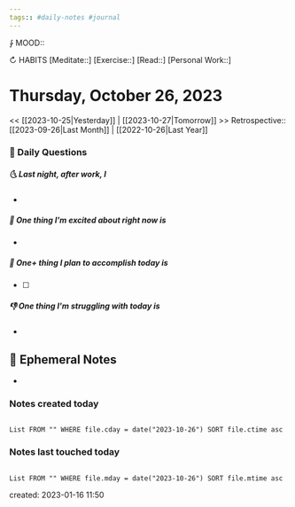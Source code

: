 ```yaml
---
tags:: #daily-notes #journal
---
```


⨑ MOOD::

↻ HABITS
[Meditate::]
[Exercise::]
[Read::]
[Personal Work::]

# Thursday, October 26, 2023

<< [[2023-10-25|Yesterday]] | [[2023-10-27|Tomorrow]] >>
Retrospective:: [[2023-09-26|Last Month]] | [[2022-10-26|Last Year]]

### 📅 Daily Questions

##### 🌜 Last night, after work, I

-

##### 🙌 One thing I'm excited about right now is

-

##### 🚀 One+ thing I plan to accomplish today is

- [ ]

##### 👎 One thing I'm struggling with today is

-

## 📝 Ephemeral Notes

- 

### Notes created today

```dataview

List FROM "" WHERE file.cday = date("2023-10-26") SORT file.ctime asc

```

### Notes last touched today

```dataview

List FROM "" WHERE file.mday = date("2023-10-26") SORT file.mtime asc

```

created: 2023-01-16 11:50

